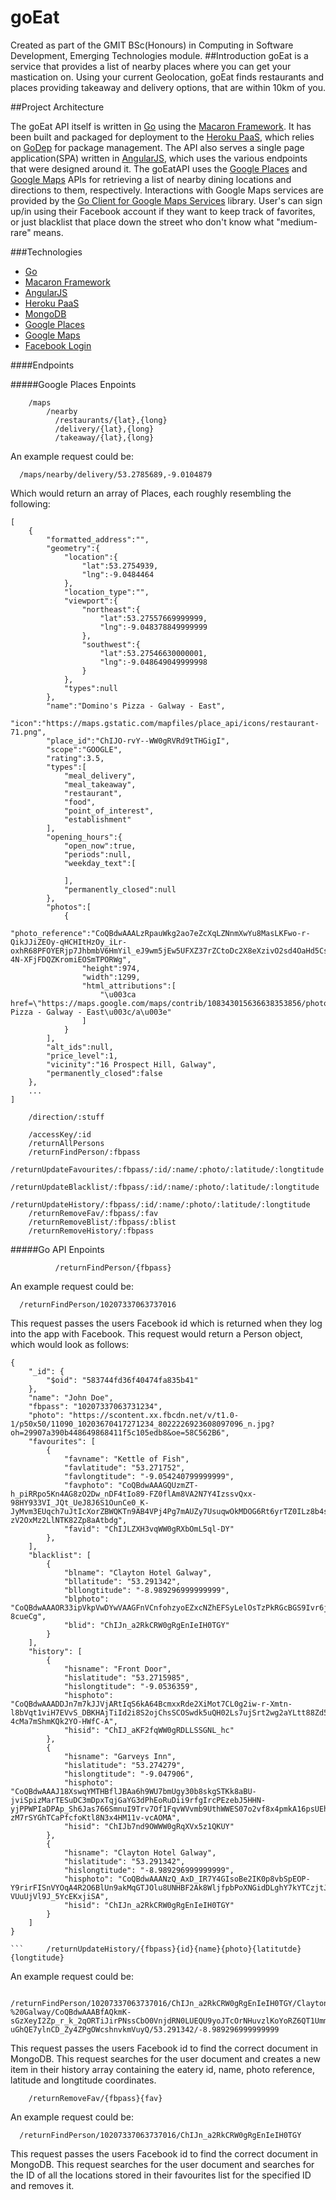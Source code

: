 # goEat
Created as part of the GMIT BSc(Honours) in Computing in Software Development, Emerging Technologies module.
##Introduction
goEat is a service that provides a list of nearby places where you can get your mastication on. Using your current Geolocation,
goEat finds restaurants and places providing takeaway and delivery options, that are within 10km of you.


##Project Architecture

The goEat API itself is written in [Go](https://golang.org/) using the [Macaron Framework](https://go-macaron.com/).
It has been built and packaged for deployment to the [Heroku PaaS](https://www.heroku.com/), which relies on [GoDep](https://github.com/tools/godep) for package management.
The API also serves a single page application(SPA) written in [AngularJS](https://angularjs.org/), which uses the various endpoints that
were designed around it. The goEatAPI uses the [Google Places](https://developers.google.com/places/) and [Google Maps](https://developers.google.com/maps/) APIs for retrieving a list of nearby dining locations
and directions to them, respectively. Interactions with Google Maps services are provided by the [Go Client for Google Maps Services](https://github.com/googlemaps/google-maps-services-go)
library. User's can sign up/in using their Facebook account if they want to keep track of favorites, or just blacklist that place down the street who don't know what "medium-rare" means. 

###Technologies

* [Go](https://golang.org/)
* [Macaron Framework](https://go-macaron.com/)
* [AngularJS](https://angularjs.org/)
* [Heroku PaaS](https://www.heroku.com/)
* [MongoDB](https://www.mongodb.com/)
* [Google Places](https://developers.google.com/places/)
* [Google Maps](https://developers.google.com/maps/)
* [Facebook Login](https://developers.facebook.com/products/login)


####Endpoints

#####Google Places Enpoints
```
	/maps
		/nearby
		  /restaurants/{lat},{long}
		  /delivery/{lat},{long}
		  /takeaway/{lat},{long}
```
An example request could be:
```
  /maps/nearby/delivery/53.2785689,-9.0104879
```
Which would return an array of Places, each roughly resembling the following:
```
[  
    {  
        "formatted_address":"",
        "geometry":{  
            "location":{  
                "lat":53.2754939,
                "lng":-9.0484464
            },
            "location_type":"",
            "viewport":{  
                "northeast":{  
                    "lat":53.27557669999999,
                    "lng":-9.048378849999999
                },
                "southwest":{  
                    "lat":53.27546630000001,
                    "lng":-9.048649049999998
                }
            },
            "types":null
        },
        "name":"Domino's Pizza - Galway - East",
        "icon":"https://maps.gstatic.com/mapfiles/place_api/icons/restaurant-71.png",
        "place_id":"ChIJO-rvY--WW0gRVRd9tTHGigI",
        "scope":"GOOGLE",
        "rating":3.5,
        "types":[  
            "meal_delivery",
            "meal_takeaway",
            "restaurant",
            "food",
            "point_of_interest",
            "establishment"
        ],
        "opening_hours":{  
            "open_now":true,
            "periods":null,
            "weekday_text":[  

            ],
            "permanently_closed":null
        },
        "photos":[  
            {  
                "photo_reference":"CoQBdwAAALzRpauWkg2ao7eZcXqLZNnmXwYu8MasLKFwo-r-QikJJiZEOy-qHCHItHzOy_iLr-oxhR68PFOYERjp7JhbmbV6HmYil_eJ9wm5jEw5UFXZ37rZCtoDc2X8eXzivO2sd4OaHd5Cs1AuoJJLdyxAef3GffRcJFh4f_9cY7sgqC7REhDVj_QuBkv3QbHDVVfNnRe8GhQe-4N-XFjFDQZKromiEOSmTPORWg",
                "height":974,
                "width":1299,
                "html_attributions":[  
                    "\u003ca href=\"https://maps.google.com/maps/contrib/108343015636638353856/photos\"\u003eDomino\u0026#39;s Pizza - Galway - East\u003c/a\u003e"
                ]
            }
        ],
        "alt_ids":null,
        "price_level":1,
        "vicinity":"16 Prospect Hill, Galway",
        "permanently_closed":false
    },
    ...
]
```
```
	/direction/:stuff
```

```
	/accessKey/:id
	/returnAllPersons
	/returnFindPerson/:fbpass
	/returnUpdateFavourites/:fbpass/:id/:name/:photo/:latitude/:longtitude
	/returnUpdateBlacklist/:fbpass/:id/:name/:photo/:latitude/:longtitude
	/returnUpdateHistory/:fbpass/:id/:name/:photo/:latitude/:longtitude
	/returnRemoveFav/:fbpass/:fav
	/returnRemoveBlist/:fbpass/:blist
	/returnRemoveHistory/:fbpass
```


#####Go API Enpoints
```
	      /returnFindPerson/{fbpass}
```
An example request could be:
```
  /returnFindPerson/10207337063737016
```
This request passes the users Facebook id which is returned when they log into the app with Facebook.  This request would return a Person object, which would look as follows:
```
{
    "_id": {
        "$oid": "583744fd36f40474fa835b41"
    },
    "name": "John Doe",
    "fbpass": "10207337063731234",
    "photo": "https://scontent.xx.fbcdn.net/v/t1.0-1/p50x50/11090_10203670417271234_8022226923608097096_n.jpg?oh=29907a390b448649868411f5c105edb8&oe=58C562B6",
    "favourites": [
        {
            "favname": "Kettle of Fish",
            "favlatitude": "53.271752",
            "favlongtitude": "-9.054240799999999",
            "favphoto": "CoQBdwAAAGQUzmZT-h_piRRpo5Kn4AG8zO2Dw_nDF4tIo89-FZ0flAm8VA2N7Y4IzssvQxx-98HY933VI_JQt_UeJ8J6S1OunCe0_K-JyMvm3EUqch7uJtIcXorZBWQKTn9AB4VPj4Pg7mAUZy7UsuqwOkMDOG6Rt6yrTZ0ILz8b4s47GIZ3EhCorNciXPo9UrcPrPESdZRoGhS8u-zV2OxMz2LlNTK82Zp8aAtbdg",
            "favid": "ChIJLZXH3vqWW0gRXbOmL5ql-DY"
        },
    ],
    "blacklist": [
        {
            "blname": "Clayton Hotel Galway",
            "bllatitude": "53.291342",
            "bllongtitude": "-8.989296999999999",
            "blphoto": "CoQBdwAAAOR33ipVkpVwDYwVAAGFnVCnfohzyoEZxcNZhEFSyLelOsTzPkRGcBGS9Ivr6jCfJ3MKaV5A6r5Paz2abCAdo5bET8x6a8QSJaQurVJLy8OwA9_E_sJlXc0YF3LgRTsQQJSKBuMcuSMu5uDAIjpvISDmUj8t5IXsXY3AuDj5DfTBEhCqjfXbg1FNmiGUjnqWETpgGhSwqAgXHwULqwEiLldvZ7O-8cueCg",
            "blid": "ChIJn_a2RkCRW0gRgEnIeIH0TGY"
        }
    ],
    "history": [
        {
            "hisname": "Front Door",
            "hislatitude": "53.2715985",
            "hislongtitude": "-9.0536359",
            "hisphoto": "CoQBdwAAADDJn7m7kJJVjARtIqS6kA64BcmxxRde2XiMot7CL0g2iw-r-Xmtn-l8bVqt1viH7EVvS_DBKHAjTiId2i8S2ojChsSCOSwdk5uQH02Ls7ujSrt2wg2aYLtt88Zd5C89rQ14sUCF7AvfLCkcrReUactvCDNxiX7MGeFNM5yrXqPeEhAKfIUtZAgQUXTeAwlqqRdvGhS0IwM-4cMa7mShmKQk2YO-HWfC-A",
            "hisid": "ChIJ_aKF2fqWW0gRDLLSSGNL_hc"
        },
        {
            "hisname": "Garveys Inn",
            "hislatitude": "53.274279",
            "hislongtitude": "-9.047906",
            "hisphoto": "CoQBdwAAAJ18XswqYMTHBflJBAa6h9WU7bmUgy30b8skgSTKk8aBU-jviSpizMarTESuDC3mDpxTqjGaYG3dPhEoRuDii9rfgIrcPEzebJ5HHN-yjPPWPIaDPAp_Sh6Jas766SmnuI9Trv7Of1FqvWVvmb9UthWWES07o2vf8x4pmkA16psUEhAFeR3o0yioe2xjr-zM7rSYGhTCaPfcfoKtl8N3x4HM11v-vcAOMA",
            "hisid": "ChIJb7nd9OWWW0gRqXVx5z1QKUY"
        },
        {
            "hisname": "Clayton Hotel Galway",
            "hislatitude": "53.291342",
            "hislongtitude": "-8.989296999999999",
            "hisphoto": "CoQBdwAAANzQ_AxD_IR7Y4GIsoBe2IK0p8vbSpEOP-Y9rirFISnVYOqA4R2O6BlUn9akMqGTJOlu8UNHBF2Ak8WljfpbPoXNGidDLghY7kYTCzjtJ04IpWTxOQmBsKH8WuyKawK6XkSXMvr057Dk96Cnaaj_cqUm5SUSR06s9eqpF7J566WIEhDkzaEZqU3JbzJW3IVVwA__GhSF8HYG3-VUuUjVl9J_5YcEKxjiSA",
            "hisid": "ChIJn_a2RkCRW0gRgEnIeIH0TGY"
        }
    ]
}

```		/returnUpdateHistory/{fbpass}{id}{name}{photo}{latitutde}{longtitude}
```	
An example request could be:
```
  /returnFindPerson/10207337063737016/ChIJn_a2RkCRW0gRgEnIeIH0TGY/Clayton%20Hotel %20Galway/CoQBdwAAABfAQkmK-sGzXeyI2Zp_r_k_2qORTiJirPNssCbO0VnjdRN0LUEQU9yoJTcOrNHuvzlKoYoRZ6QT1UmmKSYLhpog_6ZcUeClBNMf4P72ypiPHw4C3FgdY_oHOLuFprN0Iz1OAIr7uZCl4bubJb9S5Ip8pVFdxWT4QVseMSnEbQOrEhCSOZm5WSpPl4w8IDp6em-uGhQE7ylnCD_Zy4ZPgOWcshnvkmVuyQ/53.291342/-8.989296999999999
```
This request passes the users Facebook id to find the correct document in MongoDB.  This request searches for the user document and creates a new item in their history array containing the eatery id, name, photo reference, latitude and longtitude coordinates.


```	
	/returnRemoveFav/{fbpass}{fav}
```
An example request could be:
```
  /returnFindPerson/10207337063737016/ChIJn_a2RkCRW0gRgEnIeIH0TGY
```
This request passes the users Facebook id to find the correct document in MongoDB.  This request searches for the user document and searches for the ID of all the locations stored in their favourites list for the specified ID and removes it.


